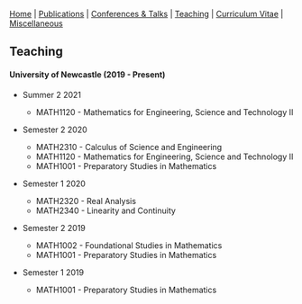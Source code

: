 [Home](https://max-carter-math.github.io/home/) | [Publications](./publications.html) | [Conferences & Talks](./conf_talks.html) | [Teaching](./teaching.html) | [Curriculum Vitae](./CV.pdf) | [Miscellaneous](./other.html)

## Teaching

#### University of Newcastle (2019 - Present)

* Summer 2 2021
  * MATH1120 - Mathematics for Engineering, Science and Technology II

* Semester 2 2020
  * MATH2310 - Calculus of Science and Engineering
  * MATH1120 - Mathematics for Engineering, Science and Technology II
  * MATH1001 - Preparatory Studies in Mathematics

* Semester 1 2020
  * MATH2320 - Real Analysis
  * MATH2340 - Linearity and Continuity

* Semester 2 2019
  * MATH1002 - Foundational Studies in Mathematics
  * MATH1001 - Preparatory Studies in Mathematics

* Semester 1 2019
  * MATH1001 - Preparatory Studies in Mathematics
